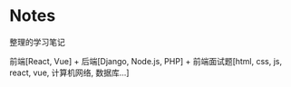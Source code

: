 # Notes

整理的学习笔记

前端[React, Vue] + 后端[Django, Node.js, PHP] + 前端面试题[html, css, js, react, vue, 计算机网络, 数据库...]
